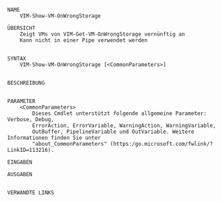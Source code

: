﻿```

NAME
    VIM-Show-VM-OnWrongStorage
    
ÜBERSICHT
    Zeigt VMs von VIM-Get-VM-OnWrongStorage vernünftig an
    Kann nicht in einer Pipe verwendet werden
    
    
SYNTAX
    VIM-Show-VM-OnWrongStorage [<CommonParameters>]
    
    
BESCHREIBUNG
    

PARAMETER
    <CommonParameters>
        Dieses Cmdlet unterstützt folgende allgemeine Parameter: Verbose, Debug,
        ErrorAction, ErrorVariable, WarningAction, WarningVariable,
        OutBuffer, PipelineVariable und OutVariable. Weitere Informationen finden Sie unter 
        "about_CommonParameters" (https:/go.microsoft.com/fwlink/?LinkID=113216). 
    
EINGABEN
    
AUSGABEN
    
    
VERWANDTE LINKS



```

